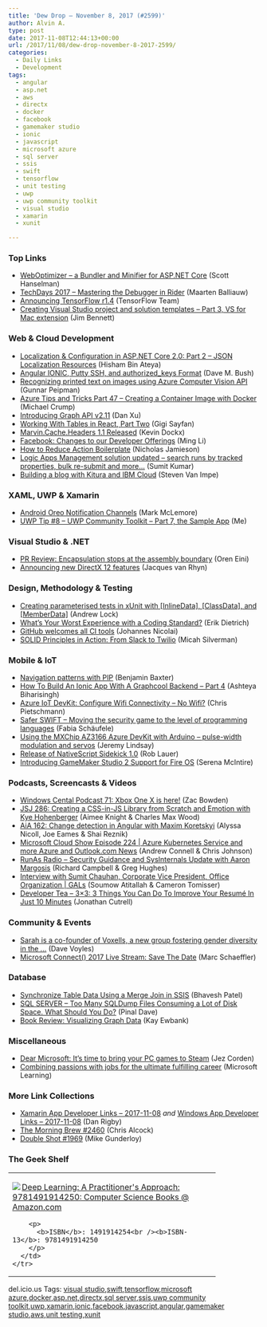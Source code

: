 ```yaml
---
title: 'Dew Drop – November 8, 2017 (#2599)'
author: Alvin A.
type: post
date: 2017-11-08T12:44:13+00:00
url: /2017/11/08/dew-drop-november-8-2017-2599/
categories:
  - Daily Links
  - Development
tags:
  - angular
  - asp.net
  - aws
  - directx
  - docker
  - facebook
  - gamemaker studio
  - ionic
  - javascript
  - microsoft azure
  - sql server
  - ssis
  - swift
  - tensorflow
  - unit testing
  - uwp
  - uwp community toolkit
  - visual studio
  - xamarin
  - xunit

---
```

### <a name="top"></a>Top Links

  * <a href="http://feeds.hanselman.com/~/488364984/0/scotthanselman~WebOptimizer-a-Bundler-and-Minifier-for-ASPNET-Core.aspx" target="_blank">WebOptimizer &#8211; a Bundler and Minifier for ASP.NET Core</a> (Scott Hanselman)
  * <a href="https://www.youtube.com/watch?v=rKig5iTODHs" target="_blank">TechDays 2017 &#8211; Mastering the Debugger in Rider</a> (Maarten Balliauw)
  * <a href="http://feedproxy.google.com/~r/GDBcode/~3/hfSxkN8MWgg/announcing-tensorflow-r14.html" target="_blank">Announcing TensorFlow r1.4</a> (TensorFlow Team)
  * <a href="https://www.jimbobbennett.io/creating-visual-studio-project-and-solution-templates-part-3-vs-for-mac-extension/" target="_blank">Creating Visual Studio project and solution templates &#8211; Part 3, VS for Mac extension</a> (Jim Bennett)



### <a name="web"></a>Web & Cloud Development

  * <a href="http://www.hishambinateya.com/localization-and-configuration-in-asp.net-core-2.0-part-2-json-localization-resources" target="_blank">Localization & Configuration in ASP.NET Core 2.0: Part 2 &#8211; JSON Localization Resources</a> (Hisham Bin Ateya)
  * <a href="https://blog.dmbcllc.com/angular-ionic-putty-ssh-authorized_keys-format/" target="_blank">Angular IONIC, Putty SSH, and authorized_keys Format</a> (Dave M. Bush)
  * <a href="http://feedproxy.google.com/~r/gunnarpeipman/~3/Qzra4hwgqeg/" target="_blank">Recognizing printed text on images using Azure Computer Vision API</a> (Gunnar Peipman)
  * <a href="https://www.michaelcrump.net/azure-tips-and-tricks47/" target="_blank">Azure Tips and Tricks Part 47 &#8211; Creating a Container Image with Docker</a> (Michael Crump)
  * <a href="https://developers.facebook.com/blog/post/2017/11/07/graphapi-v2.11/" target="_blank">Introducing Graph API v2.11</a> (Dan Xu)
  * <a href="https://code.tutsplus.com/tutorials/working-with-tables-in-react-part-two--cms-29683" target="_blank">Working With Tables in React, Part Two</a> (Gigi Sayfan)
  * <a href="https://www.kevindockx.com/marvin-cache-headers-1-1-released/" target="_blank">Marvin.Cache.Headers 1.1 Released</a> (Kevin Dockx)
  * <a href="https://developers.facebook.com/blog/post/2017/11/07/changes-developer-offerings/" target="_blank">Facebook: Changes to our Developer Offerings</a> (Ming Li)
  * <a href="https://blog.angularindepth.com/how-to-reduce-action-boilerplate-90dc3d389e2b?source=rss----e5ed704095b---4" target="_blank">How to Reduce Action Boilerplate</a> (Nicholas Jamieson)
  * <a href="https://blogs.msdn.microsoft.com/logicapps/2017/11/07/logic-apps-management-solution-updated-search-runs-by-tracked-properties-bulk-re-submit-and-more/" target="_blank">Logic Apps Management solution updated – search runs by tracked properties, bulk re-submit and more…</a> (Sumit Kumar)
  * <a href="https://developer.ibm.com/swift/2017/11/07/build-a-blog/" target="_blank">Building a blog with Kitura and IBM Cloud</a> (Steven Van Impe)



### <a name="silverlight"></a>XAML, UWP & Xamarin

  * <a href="https://blog.xamarin.com/android-oreo-notification-channels/" target="_blank">Android Oreo Notification Channels</a> (Mark McLemore)
  * <a href="http://www.uwpapp.tips/2017/11/uwp-tip-8-uwp-community-toolkit-part-7.html" target="_blank">UWP Tip #8 &#8211; UWP Community Toolkit &#8211; Part 7, the Sample App</a> (Me)



### <a name="dotnet"></a>Visual Studio & .NET

  * <a href="http://feedproxy.google.com/~r/AyendeRahien/~3/B_ko_wgIW6w/pr-review-encapsulation-stops-at-the-assembly-boundary" target="_blank">PR Review: Encapsulation stops at the assembly boundary</a> (Oren Eini)
  * <a href="https://blogs.msdn.microsoft.com/directx/2017/11/07/announcing-new-directx-12-features/" target="_blank">Announcing new DirectX 12 features</a> (Jacques van Rhyn)



### <a name="design"></a>Design, Methodology & Testing

  * <a href="https://andrewlock.net/creating-parameterised-tests-in-xunit-with-inlinedata-classdata-and-memberdata/" target="_blank">Creating parameterised tests in xUnit with [InlineData], [ClassData], and [MemberData]</a> (Andrew Lock)
  * <a href="http://feedproxy.google.com/~r/SubMain/~3/6EBvv9QBlF4/" target="_blank">What’s Your Worst Experience with a Coding Standard?</a> (Erik Dietrich)
  * <a href="https://github.com/blog/2463-github-welcomes-all-ci-tools" target="_blank">GitHub welcomes all CI tools</a> (Johannes Nicolai)
  * <a href="https://twilioinc.wpengine.com/2017/11/solid-principles-slack-twilio.html" target="_blank">SOLID Principles in Action: From Slack to Twilio</a> (Micah Silverman)



### <a name="mobile"></a>Mobile & IoT

  * <a href="https://medium.com/google-developers/navigation-patterns-with-pip-2c5b6a446ba0?source=rss----2e5ce7f173a5---4" target="_blank">Navigation patterns with PIP</a> (Benjamin Baxter)
  * <a href="http://gonehybrid.com/how-to-build-an-ionic-app-with-a-graphcool-backend-part-4/" target="_blank">How To Build An Ionic App With A Graphcool Backend &#8211; Part 4</a> (Ashteya Biharisingh)
  * <a href="https://buildazure.com/2017/11/07/azure-iot-devkit-configure-wifi-connectivity-no-wifi/" target="_blank">Azure IoT DevKit: Configure Wifi Connectivity – No Wifi?</a> (Chris Pietschmann)
  * <a href="https://www.novoda.com/blog/safer-swift/" target="_blank">Safer SWIFT – Moving the security game to the level of programming languages</a> (Fabia Schäufele)
  * <a href="https://jeremylindsayni.wordpress.com/2017/11/07/using-the-mxchip-az3166-azure-devkit-with-arduino-pulse-width-modulation-and-servos/" target="_blank">Using the MXChip AZ3166 Azure DevKit with Arduino – pulse-width modulation and servos</a> (Jeremy Lindsay)
  * <a href="https://www.nativescript.org/blog/release-of-nativescript-sidekick-1.0" target="_blank">Release of NativeScript Sidekick 1.0</a> (Rob Lauer)
  * <a href="https://developer.amazon.com/blogs/appstore/post/68763da0-8cdc-4f4a-825f-38eeb5c97504/introducing-gamemaker-studio-2-support-for-fire-os" target="_blank">Introducing GameMaker Studio 2 Support for Fire OS</a> (Serena McIntire)



### <a name="podcasts"></a>Podcasts, Screencasts & Videos

  * <a href="http://feedproxy.google.com/~r/wmexperts/~3/Z7UTOvmkznY/windows-cental-podcast-71" target="_blank">Windows Cental Podcast 71: Xbox One X is here!</a> (Zac Bowden)
  * <a href="https://devchat.tv/js-jabber/jsj-286-creating-css-js-library-scratch-emotion-kye-hohenberger" target="_blank">JSJ 286: Creating a CSS-in-JS Library from Scratch and Emotion with Kye Hohenberger</a> (Aimee Knight & Charles Max Wood)
  * <a href="https://devchat.tv/adv-in-angular/aia-162-change-detection-angular-maxim-koretskyi" target="_blank">AiA 162: Change detection in Angular with Maxim Koretskyi</a> (Alyssa Nicoll, Joe Eames & Shai Reznik)
  * <a href="http://feeds.microsoftcloudshow.com/~r/microsoftcloudshowepisodes/~3/Tl9utBwIKc0/224-azure-kubernetes-service-and-more-azure-and-outlook-com-news" target="_blank">Microsoft Cloud Show Episode 224 | Azure Kubernetes Service and more Azure and Outlook.com News</a> (Andrew Connell & Chris Johnson)
  * <a href="http://feedproxy.google.com/~r/RunaAsRadioWma/~3/5AhtWwNp22I/default.aspx" target="_blank">RunAs Radio &#8211; Security Guidance and SysInternals Update with Aaron Margosis</a> (Richard Campbell & Greg Hughes)
  * <a href="https://channel9.msdn.com/Shows/GALs/Interview-with-Sumit-Chauhan-Corporate-Vice-President-Office-Organization?WT.mc_id=DX_MVP4025064" target="_blank">Interview with Sumit Chauhan, Corporate Vice President, Office Organization | GALs</a> (Soumow Atitallah & Cameron Tomisser)
  * <a href="http://developertea.simplecast.fm/dae93dba" target="_blank">Developer Tea &#8211; 3&#215;3: 3 Things You Can Do To Improve Your Resumé In Just 10 Minutes</a> (Jonathan Cutrell)



### <a name="events"></a>Community & Events

  * <a href="http://indiedevpodcast.com/episodes/episode-38-sarah-sexton-voxelles-builds-games/#new_tab" target="_blank">Sarah is a co-founder of Voxells, a new group fostering gender diversity in the &#8230;</a> (Dave Voyles)
  * <a href="https://www.7pace.com/blog/microsoft-connect-2017-live-stream" target="_blank">Microsoft Connect() 2017 Live Stream: Save The Date</a> (Marc Schaeffler)



### <a name="sql"></a>Database

  * <a href="http://feedproxy.google.com/~r/MSSQLTips-LatestSqlServerTips/~3/2KdF67lUZyo/tip.asp" target="_blank">Synchronize Table Data Using a Merge Join in SSIS</a> (Bhavesh Patel)
  * <a href="https://blog.sqlauthority.com/2017/11/08/sql-server-many-sqldump-files-consuming-lot-disk-space/" target="_blank">SQL SERVER – Too Many SQLDump Files Consuming a Lot of Disk Space. What Should You Do?</a> (Pinal Dave)
  * <a href="http://www.i-programmer.info/bookreviews/1-vb/11282-visualizing-graph-data.html" target="_blank">Book Review: Visualizing Graph Data</a> (Kay Ewbank)



### <a name="misc"></a>Miscellaneous

  * <a href="http://feedproxy.google.com/~r/wmexperts/~3/JXwP5VLfiuo/dear-microsoft-its-time-bring-your-pc-games-steam" target="_blank">Dear Microsoft: It&#8217;s time to bring your PC games to Steam</a> (Jez Corden)
  * <a href="https://borntolearn.mslearn.net/b/weblog/posts/combining-passions-with-jobs-for-the-ultimate-fulfilling-career" target="_blank">Combining passions with jobs for the ultimate fulfilling career</a> (Microsoft Learning)



### <a name="links"></a>More Link Collections

  * <a href="https://www.allaboutxamarin.com/2017/11/xamarin-app-developer-links-2017-11-08/" target="_blank">Xamarin App Developer Links &#8211; 2017-11-08</a> _and_ <a href="https://www.windowsappdev.com/2017/11/windows-app-developer-links-2017-11-08/" target="_blank">Windows App Developer Links &#8211; 2017-11-08</a> (Dan Rigby)
  * <a href="http://feedproxy.google.com/~r/ReflectivePerspective/~3/RB5n_vCCZxU/" target="_blank">The Morning Brew #2460</a> (Chris Alcock)
  * <a href="https://afreshcup.com/home/2017/11/08/double-shot-1969.html" target="_blank">Double Shot #1969</a> (Mike Gunderloy)



### <a name="shelf"></a>The Geek Shelf

<div class="wlWriterEditableSmartContent" id="scid:7dc1bd33-94bd-46fd-a20b-0131235bcd47:88aea988-8e12-4737-b2e1-120b0526ca89" style="margin: 0px; padding: 0px; float: none; display: inline;">
  <table cellspacing="0" cellpadding="2" width="400" border="0" unselectable="on">
    <tr>
      <td valign="top" width="400">
        <p>
          <a title="Deep Learning: A Practitioner&#39;s Approach: 9781491914250: Computer Science Books @ Amazon.com" href="http://www.amazon.com/exec/obidos/ASIN/1491914254/amavin-20"><img data-recalc-dims="1" decoding="async" src="https://i0.wp.com/images-na.ssl-images-amazon.com/images/I/51%2BoMVqctYL._AC_US218_.jpg?w=660&#038;ssl=1" border="0" align="left" style="float:left" />Deep Learning: A Practitioner's Approach: 9781491914250: Computer Science Books @ Amazon.com</a>
        </p>
        
        <p>
          <b>ISBN</b>: 1491914254<br /><b>ISBN-13</b>: 9781491914250
        </p>
      </td>
    </tr>
  </table>
</div>



<div class="wlWriterEditableSmartContent" id="scid:77ECF5F8-D252-44F5-B4EB-D463C5396A79:c5a7eece-723f-4927-8bcc-90fb4666fbfc" style="margin: 0px; padding: 0px; float: none; display: inline;">
  del.icio.us Tags: <a href="http://del.icio.us/popular/visual+studio" rel="tag">visual studio</a>,<a href="http://del.icio.us/popular/swift" rel="tag">swift</a>,<a href="http://del.icio.us/popular/tensorflow" rel="tag">tensorflow</a>,<a href="http://del.icio.us/popular/microsoft+azure" rel="tag">microsoft azure</a>,<a href="http://del.icio.us/popular/docker" rel="tag">docker</a>,<a href="http://del.icio.us/popular/asp.net" rel="tag">asp.net</a>,<a href="http://del.icio.us/popular/directx" rel="tag">directx</a>,<a href="http://del.icio.us/popular/sql+server" rel="tag">sql server</a>,<a href="http://del.icio.us/popular/ssis" rel="tag">ssis</a>,<a href="http://del.icio.us/popular/uwp+community+toolkit" rel="tag">uwp community toolkit</a>,<a href="http://del.icio.us/popular/uwp" rel="tag">uwp</a>,<a href="http://del.icio.us/popular/xamarin" rel="tag">xamarin</a>,<a href="http://del.icio.us/popular/ionic" rel="tag">ionic</a>,<a href="http://del.icio.us/popular/facebook" rel="tag">facebook</a>,<a href="http://del.icio.us/popular/javascript" rel="tag">javascript</a>,<a href="http://del.icio.us/popular/angular" rel="tag">angular</a>,<a href="http://del.icio.us/popular/gamemaker+studio" rel="tag">gamemaker studio</a>,<a href="http://del.icio.us/popular/aws" rel="tag">aws</a>,<a href="http://del.icio.us/popular/unit+testing" rel="tag">unit testing</a>,<a href="http://del.icio.us/popular/xunit" rel="tag">xunit</a>
</div>